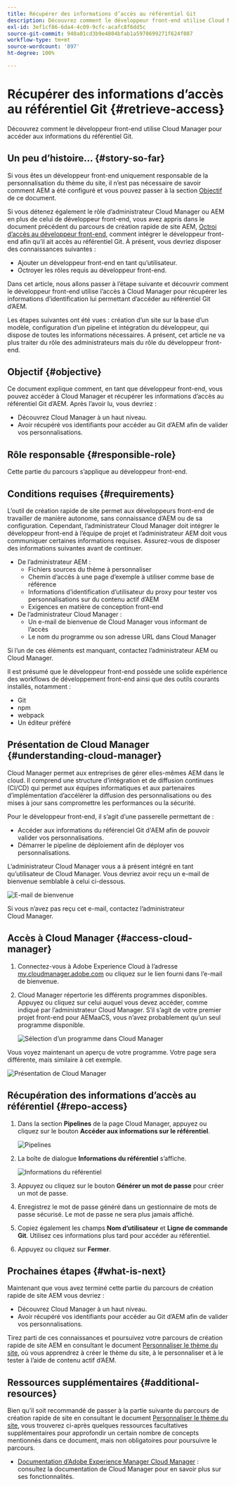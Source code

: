 ```yaml
---
title: Récupérer des informations d’accès au référentiel Git
description: Découvrez comment le développeur front-end utilise Cloud Manager pour accéder aux informations du référentiel Git.
exl-id: 3ef1cf86-6da4-4c09-9cfc-acafc8f6dd5c
source-git-commit: 940a01cd3b9e4804bfab1a5970699271f624f087
workflow-type: tm+mt
source-wordcount: '897'
ht-degree: 100%

---
```


# Récupérer des informations d’accès au référentiel Git {#retrieve-access}

Découvrez comment le développeur front-end utilise Cloud Manager pour accéder aux informations du référentiel Git.

## Un peu d’histoire… {#story-so-far}

Si vous êtes un développeur front-end uniquement responsable de la personnalisation du thème du site, il nʼest pas nécessaire de savoir comment AEM a été configuré et vous pouvez passer à la section [Objectif](#objective) de ce document.

Si vous détenez également le rôle d’administrateur Cloud Manager ou AEM en plus de celui de développeur front-end, vous avez appris dans le document précédent du parcours de création rapide de site AEM, [Octroi dʼaccès au développeur front-end,](grant-access.md) comment intégrer le développeur front-end afin quʼil ait accès au référentiel Git. À présent, vous devriez disposer des connaissances suivantes :

* Ajouter un développeur front-end en tant qu’utilisateur.
* Octroyer les rôles requis au développeur front-end.

Dans cet article, nous allons passer à lʼétape suivante et découvrir comment le développeur front-end utilise l’accès à Cloud Manager pour récupérer les informations d’identification lui permettant d’accéder au référentiel Git d’AEM.

Les étapes suivantes ont été vues : création dʼun site sur la base dʼun modèle, configuration dʼun pipeline et intégration du développeur, qui dispose de toutes les informations nécessaires. A présent, cet article ne va plus traiter du rôle des administrateurs mais du rôle du développeur front-end.

## Objectif {#objective}

Ce document explique comment, en tant que développeur front-end, vous pouvez accéder à Cloud Manager et récupérer les informations d’accès au référentiel Git d’AEM. Après lʼavoir lu, vous devriez :

* Découvrez Cloud Manager à un haut niveau.
* Avoir récupéré vos identifiants pour accéder au Git d’AEM afin de valider vos personnalisations.

## Rôle responsable {#responsible-role}

Cette partie du parcours s’applique au développeur front-end.

## Conditions requises {#requirements}

L’outil de création rapide de site permet aux développeurs front-end de travailler de manière autonome, sans connaissance dʼAEM ou de sa configuration. Cependant, l’administrateur Cloud Manager doit intégrer le développeur front-end à l’équipe de projet et l’administrateur AEM doit vous communiquer certaines informations requises. Assurez-vous de disposer des informations suivantes avant de continuer.

* De l’administrateur AEM :
   * Fichiers sources du thème à personnaliser
   * Chemin d’accès à une page d’exemple à utiliser comme base de référence
   * Informations d’identification d’utilisateur du proxy pour tester vos personnalisations sur du contenu actif dʼAEM
   * Exigences en matière de conception front-end
* De l’administrateur Cloud Manager :
   * Un e-mail de bienvenue de Cloud Manager vous informant de l’accès
   * Le nom du programme ou son adresse URL dans Cloud Manager

Si lʼun de ces éléments est manquant, contactez lʼadministrateur AEM ou Cloud Manager.

Il est présumé que le développeur front-end possède une solide expérience des workflows de développement front-end ainsi que des outils courants installés, notamment :

* Git
* npm 
* webpack
* Un éditeur préféré

## Présentation de Cloud Manager {#understanding-cloud-manager}

Cloud Manager permet aux entreprises de gérer elles-mêmes AEM dans le cloud. Il comprend une structure d’intégration et de diffusion continues (CI/CD) qui permet aux équipes informatiques et aux partenaires d’implémentation d’accélérer la diffusion des personnalisations ou des mises à jour sans compromettre les performances ou la sécurité.

Pour le développeur front-end, il s’agit dʼune passerelle permettant de :

* Accéder aux informations du référenciel Git d&#39;AEM afin de pouvoir valider vos personnalisations.
* Démarrer le pipeline de déploiement afin de déployer vos personnalisations.

L’administrateur Cloud Manager vous a à présent intégré en tant qu’utilisateur de Cloud Manager. Vous devriez avoir reçu un e-mail de bienvenue semblable à celui ci-dessous.

![E-mail de bienvenue](assets/welcome-email.png)

Si vous n’avez pas reçu cet e-mail, contactez l’administrateur Cloud Manager.

## Accès à Cloud Manager {#access-cloud-manager}

1. Connectez-vous à Adobe Experience Cloud à l’adresse [my.cloudmanager.adobe.com](https://my.cloudmanager.adobe.com/) ou cliquez sur le lien fourni dans lʼe-mail de bienvenue.

1. Cloud Manager répertorie les différents programmes disponibles. Appuyez ou cliquez sur celui auquel vous devez accéder, comme indiqué par l’administrateur Cloud Manager. S’il s’agit de votre premier projet front-end pour AEMaaCS, vous nʼavez probablement quʼun seul programme disponible.

   ![Sélection d’un programme dans Cloud Manager](assets/cloud-manager-select-program.png)

Vous voyez maintenant un aperçu de votre programme. Votre page sera différente, mais similaire à cet exemple.

![Présentation de Cloud Manager](assets/cloud-manager-overview.png)

## Récupération des informations d’accès au référentiel {#repo-access}

1. Dans la section **Pipelines** de la page Cloud Manager, appuyez ou cliquez sur le bouton **Accéder aux informations sur le référentiel**.

   ![Pipelines](assets/pipelines-repo-info.png)

1. La boîte de dialogue **Informations du référentiel** s’affiche.

   ![Informations du référentiel](assets/repo-info.png)

1. Appuyez ou cliquez sur le bouton **Générer un mot de passe** pour créer un mot de passe.

1. Enregistrez le mot de passe généré dans un gestionnaire de mots de passe sécurisé. Le mot de passe ne sera plus jamais affiché.

1. Copiez également les champs **Nom d’utilisateur** et **Ligne de commande Git**. Utilisez ces informations plus tard pour accéder au référentiel.

1. Appuyez ou cliquez sur **Fermer**.

## Prochaines étapes {#what-is-next}

Maintenant que vous avez terminé cette partie du parcours de création rapide de site AEM vous devriez :

* Découvrez Cloud Manager à un haut niveau.
* Avoir récupéré vos identifiants pour accéder au Git d’AEM afin de valider vos personnalisations.

Tirez parti de ces connaissances et poursuivez votre parcours de création rapide de site AEM en consultant le document [Personnaliser le thème du site](customize-theme.md), où vous apprendrez à créer le thème du site, à le personnaliser et à le tester à l’aide de contenu actif d’AEM.

## Ressources supplémentaires {#additional-resources}

Bien qu’il soit recommandé de passer à la partie suivante du parcours de création rapide de site en consultant le document [Personnaliser le thème du site](customize-theme.md), vous trouverez ci-après quelques ressources facultatives supplémentaires pour approfondir un certain nombre de concepts mentionnés dans ce document, mais non obligatoires pour poursuivre le parcours.

* [Documentation d’Adobe Experience Manager Cloud Manager](https://experienceleague.adobe.com/docs/experience-manager-cloud-manager/using/introduction-to-cloud-manager.html?lang=fr) : consultez la documentation de Cloud Manager pour en savoir plus sur ses fonctionnalités.
